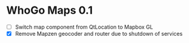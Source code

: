 WhoGo Maps 0.1
==============

* [ ] Switch map component from QtLocation to Mapbox GL
* [x] Remove Mapzen geocoder and router due to shutdown of services
